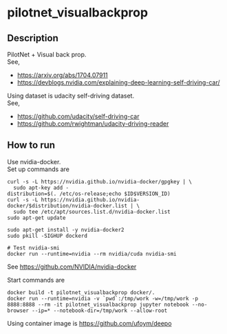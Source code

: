 # pilotnet_visualbackprop

## Description

PilotNet + Visual back prop.  
See, 
* https://arxiv.org/abs/1704.07911
* https://devblogs.nvidia.com/explaining-deep-learning-self-driving-car/

Using dataset is udacity self-driving dataset.  
See,
* https://github.com/udacity/self-driving-car
* https://github.com/rwightman/udacity-driving-reader

## How to run

Use nvidia-docker.  
Set up commands are

```
curl -s -L https://nvidia.github.io/nvidia-docker/gpgkey | \
  sudo apt-key add -
distribution=$(. /etc/os-release;echo $ID$VERSION_ID)
curl -s -L https://nvidia.github.io/nvidia-docker/$distribution/nvidia-docker.list | \
  sudo tee /etc/apt/sources.list.d/nvidia-docker.list
sudo apt-get update

sudo apt-get install -y nvidia-docker2
sudo pkill -SIGHUP dockerd

# Test nvidia-smi
docker run --runtime=nvidia --rm nvidia/cuda nvidia-smi
```

See https://github.com/NVIDIA/nvidia-docker  

Start commands are

```
docker build -t pilotnet_visualbackprop docker/.
docker run --runtime=nvidia -v `pwd`:/tmp/work -w=/tmp/work -p 8888:8888 --rm -it pilotnet_visualbackprop jupyter notebook --no-browser --ip=* --notebook-dir=/tmp/work --allow-root
```

Using container image is https://github.com/ufoym/deepo
